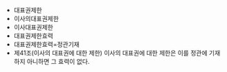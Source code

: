 - 대표권제한
- 이사의대표권제한
- 이사대표권제한
- 대표권제한효력
- 대표권제한효력=정관기재
- 제41조(이사의 대표권에 대한 제한) 이사의 대표권에 대한 제한은 이를 정관에 기재하지 아니하면 그 효력이 없다.
